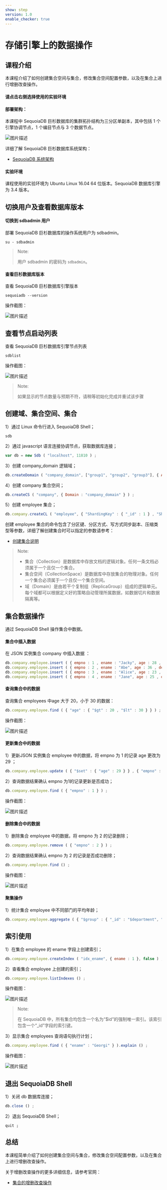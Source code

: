 ```yaml
---
show: step
version: 1.0
enable_checker: true
---
```


# 存储引擎上的数据操作

## 课程介绍


本课程介绍了如何创建集合空间与集合，修改集合空间配置参数，以及在集合上进行增删改查操作。

#### 请点击右侧选择使用的实验环境


#### 部署架构：
本课程中 SequoiaDB 巨杉数据库的集群拓扑结构为三分区单副本，其中包括 1 个引擎协调节点，1 个编目节点与 3 个数据节点。

![图片描述](https://doc.shiyanlou.com/courses/1480/1207281/96cb907f16094f2f959938fe26df8546-0)

详细了解 SequoiaDB 巨杉数据库系统架构：
* [SequoiaDB 系统架构](http://doc.sequoiadb.com/cn/sequoiadb-cat_id-1519649201-edition_id-0)

#### 实验环境
课程使用的实验环境为 Ubuntu Linux 16.04 64 位版本。SequoiaDB 数据库引擎为 3.4 版本。

## 切换用户及查看数据库版本

#### 切换到 sdbadmin 用户

部署 SequoiaDB 巨杉数据库的操作系统用户为 sdbadmin。

```shell
su - sdbadmin
```
>Note:
>
>用户 sdbadmin 的密码为 `sdbadmin`。

#### 查看巨杉数据库版本

查看 SequoiaDB 巨杉数据库引擎版本

```shell
sequoiadb --version
```

操作截图：

![图片描述](https://doc.shiyanlou.com/courses/1543/1207281/1d1b4057ef81bc03b825926d3071183a)

## 查看节点启动列表

查看 SequoiaDB 巨杉数据库引擎节点列表

```shell
sdblist 
```

操作截图：

![图片描述](https://doc.shiyanlou.com/courses/1543/1207281/3ebdc835c21b5685d858918d25a9f372)

>Note:
>
>如果显示的节点数量与预期不符，请稍等初始化完成并重试该步骤

## 创建域、集合空间、集合

1）通过 Linux 命令行进入 SequoiaDB Shell；

```shell
sdb
```

2）通过 javascript 语言连接协调节点，获取数据库连接；

```javascript
var db = new Sdb ( "localhost", 11810 ) ;
```

3）创建 company_domain 逻辑域；

```javascript
db.createDomain ( "company_domain", ["group1", "group2", "group3"], { AutoSplit : true } ) ;
```

4）创建 company 集合空间；

```javascript
db.createCS ( "company", { Domain : "company_domain" } ) ;
```

5）创建 employee 集合；

```javascript
db.company.createCL ( "employee", { "ShardingKey" : { "_id" : 1 } , "ShardingType" : "hash" , "ReplSize" : -1 , "Compressed" : true , "CompressionType" : "lzw" , "AutoSplit" : true , "EnsureShardingIndex" : false } ) ;
```

创建 employee 集合的命令包含了分区键、分区方式、写方式同步副本、压缩类型等参数，详细了解创建集合时可以指定的参数请参考：

* [创建集合说明](http://doc.sequoiadb.com/cn/sequoiadb-cat_id-1432190821-edition_id-0)



>Note:
>
> - 集合（Collection）是数据库中存放文档的逻辑对象。任何一条文档必须属于一个且仅一个集合。
> - 集合空间（CollectionSpace）是数据库中存放集合的物理对象。任何一个集合必须属于一个且仅一个集合空间。
> - 域（Domain）是由若干个复制组（ReplicaGroup）组成的逻辑单元。每个域都可以根据定义好的策略自动管理所属数据，如数据切片和数据隔离等。
>


## 集合数据操作
通过 SequoiaDB Shell 操作集合中数据。

#### 集合中插入数据
在 JSON 实例集合 company 中插入数据 ：
```javascript
db.company.employee.insert ( { empno : 1 , ename : "Jacky", age : 28 , department : 'Sales Department' } ) ;
db.company.employee.insert ( { empno : 2 , ename : "Abe", age : 36 , department : 'Sales Department' } ) ;
db.company.employee.insert ( { empno : 3 , ename : "Alice", age : 23 , department : 'Personnel Department ' } ) ;
db.company.employee.insert ( { empno : 4 , ename : "Jane", age : 25 , department : 'Personnel Department ' } ) ;
```

#### 查询集合中的数据
查询集合 employees 中age 大于 20，小于 30 的数据：
```javascript
db.company.employee.find ( { "age" : { "$gt" : 20 , "$lt" : 30 } } ) ;
```

操作截图：

![图片描述](https://doc.shiyanlou.com/courses/1480/1207281/3b3148c70e5a3da07f95f9acf19060d4-0)

#### 更新集合中的数据
1）更新JSON 实例集合 employee 中的数据，将 empno 为 1 的记录 age 更改为 29 ；

```javascript
db.company.employee.update ( { "$set" : { "age" : 29 } } , { "empno" : 1 } ) ;
```

2）查询数据结果确认 empno 为1的记录更新是否成功；

```javascript
db.company.employee.find ( { "empno" : 1 } ) ;
```

操作截图：

![图片描述](https://doc.shiyanlou.com/courses/1480/1207281/1f0ee74fdcbd882cf322529959f18ee6-0)

#### 删除集合中的数据
1）删除集合 employee 中的数据，将 empno 为 2 的记录删除；

```javascript
db.company.employee.remove ( { "empno" : 2 } ) ;
```

2）查询数据结果确认 empno 为 2 的记录是否成功删除；

```javascript
db.company.employee.find () ;
```

操作截图：

![图片描述](https://doc.shiyanlou.com/courses/1480/1207281/c56711dbf160ea3ef9ff9ed8e64d8f8e-0)


#### 聚集操作
1）统计集合 employee 中不同部门的平均年龄；

```javascript
db.company.employee.aggregate ( { "$group" : { "_id" : "$department", "avg_age" : { "$avg" : "$age" }, "department" : "$department" } } ) ;
```


## 索引使用
1）在集合 employee 的 ename 字段上创建索引；
```javascript
db.company.employee.createIndex ( "idx_ename", { ename : 1 }, false ) ;
```

2）查看集合 employee 上创建的索引；
```javascript
db.company.employee.listIndexes () ;
```

操作截图：

![图片描述](https://doc.shiyanlou.com/courses/1480/1207281/eae1a19b792ccb969ff1d114f022e399-0)

>Note:
>
>在 SequoiaDB 中，所有集合均包含一个名为“$id”的强制唯一索引。该索引包含一个“_id”字段的索引键。


3）显示集合 employees 查询语句执行计划；

```javascript
db.company.employee.find ( { "ename" : "Georgi" } ).explain () ;
```

操作截图：

![图片描述](https://doc.shiyanlou.com/courses/1480/1207281/59af527e2b30b633a56c4c2bbfed6d7d-0)


## 退出 SequoiaDB Shell

1）关闭 db 数据库连接；
```javascript
db.close () ;
```

2）退出 SequoiaDB Shell；
```
quit ;
```



## 总结

本课程简单介绍了如何创建集合空间与集合，修改集合空间配置参数，以及在集合上进行增删改查操作。

关于增删改查操作的更多详细信息，请参考官网：
* [集合的增删改查操作](http://doc.sequoiadb.com/cn/sequoiadb-cat_id-1432190609-edition_id-304)
